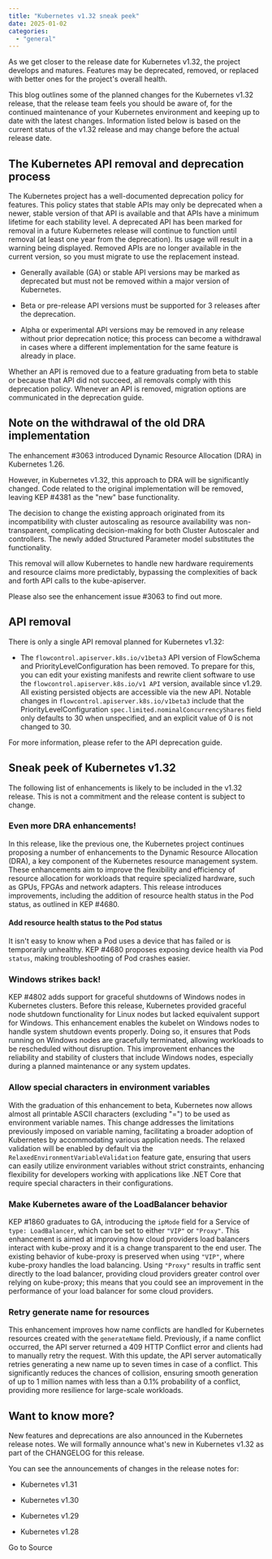 ```yaml
---
title: "Kubernetes v1.32 sneak peek"
date: 2025-01-02
categories: 
  - "general"
---
```


As we get closer to the release date for Kubernetes v1.32, the project develops and matures. Features may be deprecated, removed, or replaced with better ones for the project's overall health.

This blog outlines some of the planned changes for the Kubernetes v1.32 release, that the release team feels you should be aware of, for the continued maintenance of your Kubernetes environment and keeping up to date with the latest changes. Information listed below is based on the current status of the v1.32 release and may change before the actual release date.

## The Kubernetes API removal and deprecation process

The Kubernetes project has a well-documented deprecation policy for features. This policy states that stable APIs may only be deprecated when a newer, stable version of that API is available and that APIs have a minimum lifetime for each stability level. A deprecated API has been marked for removal in a future Kubernetes release will continue to function until removal (at least one year from the deprecation). Its usage will result in a warning being displayed. Removed APIs are no longer available in the current version, so you must migrate to use the replacement instead.

- Generally available (GA) or stable API versions may be marked as deprecated but must not be removed within a major version of Kubernetes.
    
- Beta or pre-release API versions must be supported for 3 releases after the deprecation.
    
- Alpha or experimental API versions may be removed in any release without prior deprecation notice; this process can become a withdrawal in cases where a different implementation for the same feature is already in place.
    

Whether an API is removed due to a feature graduating from beta to stable or because that API did not succeed, all removals comply with this deprecation policy. Whenever an API is removed, migration options are communicated in the deprecation guide.

## Note on the withdrawal of the old DRA implementation

The enhancement #3063 introduced Dynamic Resource Allocation (DRA) in Kubernetes 1.26.

However, in Kubernetes v1.32, this approach to DRA will be significantly changed. Code related to the original implementation will be removed, leaving KEP #4381 as the "new" base functionality.

The decision to change the existing approach originated from its incompatibility with cluster autoscaling as resource availability was non-transparent, complicating decision-making for both Cluster Autoscaler and controllers. The newly added Structured Parameter model substitutes the functionality.

This removal will allow Kubernetes to handle new hardware requirements and resource claims more predictably, bypassing the complexities of back and forth API calls to the kube-apiserver.

Please also see the enhancement issue #3063 to find out more.

## API removal

There is only a single API removal planned for Kubernetes v1.32:

- The `flowcontrol.apiserver.k8s.io/v1beta3` API version of FlowSchema and PriorityLevelConfiguration has been removed. To prepare for this, you can edit your existing manifests and rewrite client software to use the `flowcontrol.apiserver.k8s.io/v1 API` version, available since v1.29. All existing persisted objects are accessible via the new API. Notable changes in `flowcontrol.apiserver.k8s.io/v1beta3` include that the PriorityLevelConfiguration `spec.limited.nominalConcurrencyShares` field only defaults to 30 when unspecified, and an explicit value of 0 is not changed to 30.

For more information, please refer to the API deprecation guide.

## Sneak peek of Kubernetes v1.32

The following list of enhancements is likely to be included in the v1.32 release. This is not a commitment and the release content is subject to change.

### Even more DRA enhancements!

In this release, like the previous one, the Kubernetes project continues proposing a number of enhancements to the Dynamic Resource Allocation (DRA), a key component of the Kubernetes resource management system. These enhancements aim to improve the flexibility and efficiency of resource allocation for workloads that require specialized hardware, such as GPUs, FPGAs and network adapters. This release introduces improvements, including the addition of resource health status in the Pod status, as outlined in KEP #4680.

#### Add resource health status to the Pod status

It isn't easy to know when a Pod uses a device that has failed or is temporarily unhealthy. KEP #4680 proposes exposing device health via Pod `status`, making troubleshooting of Pod crashes easier.

### Windows strikes back!

KEP #4802 adds support for graceful shutdowns of Windows nodes in Kubernetes clusters. Before this release, Kubernetes provided graceful node shutdown functionality for Linux nodes but lacked equivalent support for Windows. This enhancement enables the kubelet on Windows nodes to handle system shutdown events properly. Doing so, it ensures that Pods running on Windows nodes are gracefully terminated, allowing workloads to be rescheduled without disruption. This improvement enhances the reliability and stability of clusters that include Windows nodes, especially during a planned maintenance or any system updates.

### Allow special characters in environment variables

With the graduation of this enhancement to beta, Kubernetes now allows almost all printable ASCII characters (excluding "=") to be used as environment variable names. This change addresses the limitations previously imposed on variable naming, facilitating a broader adoption of Kubernetes by accommodating various application needs. The relaxed validation will be enabled by default via the `RelaxedEnvironmentVariableValidation` feature gate, ensuring that users can easily utilize environment variables without strict constraints, enhancing flexibility for developers working with applications like .NET Core that require special characters in their configurations.

### Make Kubernetes aware of the LoadBalancer behavior

KEP #1860 graduates to GA, introducing the `ipMode` field for a Service of `type: LoadBalancer`, which can be set to either `"VIP"` or `"Proxy"`. This enhancement is aimed at improving how cloud providers load balancers interact with kube-proxy and it is a change transparent to the end user. The existing behavior of kube-proxy is preserved when using `"VIP"`, where kube-proxy handles the load balancing. Using `"Proxy"` results in traffic sent directly to the load balancer, providing cloud providers greater control over relying on kube-proxy; this means that you could see an improvement in the performance of your load balancer for some cloud providers.

### Retry generate name for resources

This enhancement improves how name conflicts are handled for Kubernetes resources created with the `generateName` field. Previously, if a name conflict occurred, the API server returned a 409 HTTP Conflict error and clients had to manually retry the request. With this update, the API server automatically retries generating a new name up to seven times in case of a conflict. This significantly reduces the chances of collision, ensuring smooth generation of up to 1 million names with less than a 0.1% probability of a conflict, providing more resilience for large-scale workloads.

## Want to know more?

New features and deprecations are also announced in the Kubernetes release notes. We will formally announce what's new in Kubernetes v1.32 as part of the CHANGELOG for this release.

You can see the announcements of changes in the release notes for:

- Kubernetes v1.31
    
- Kubernetes v1.30
    
- Kubernetes v1.29
    
- Kubernetes v1.28
    

Go to Source
